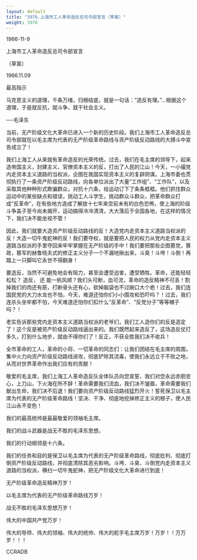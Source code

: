 ```yaml
---
layout: default
title: "3976.上海市工人革命造反总司令部宣言（草案）"
weight: 3976
---
```


1966-11-9

上海市工人革命造反总司令部宣言

（草案）

1966.11.09

最高指示

马克思主义的道理，千条万绪，归根结底，就是一句话：“造反有理。”…根据这个道理，于是就反抗，就斗争，就干社会主义。

──毛泽东

当前，无产阶级文化大革命已进入一个新的历史阶段。我们上海市工人革命造反总司令部就在以毛主席为代表的无产阶级革命路线与资产阶级反动路线的大搏斗中宣告成立了！

我们上海工人从来就有革命造反的光荣传统。过去，我们在毛主席的领导下，起来造帝国主义，封建主义、官僚资本主义的反，打出了人民的江山！今天，一小撮党内走资本主义道路的当权派，企图在我国实现资本主义的复辟阴谋。上海市委也贯彻执行了一条资产阶级反动路线，向各单位派出了大量“工作组”、“工作队”，以及采取其他种种形式欺骗群众，对抗十六条，给运动订下了条条框框。他们抓住群众运动中的某些缺点和错误，挑动工人斗学生，挑动群众斗群众，把革命群众打成“反革命”，在有些地方造成了解放十七年来空前未有的白色恐怖，使上海的阶级斗争盖子至今尚未揭开，运动搞得冷冷清清，大大落后于全国各地，在这样的情况下，我们决不能坐视不管！

因此，我们就要大造资产阶级反动路线的反！大造党内走资本主义道路当权派的反！大造一切牛鬼蛇神的反！我们要夺权，就是要把人民的权力从党内走资本主义道路当权派的手里夺回来牢牢掌握在无产阶级的手中！我们要把那些企图篡党，篡政，篡军的赫鲁晓夫式的修正主义分子一个不漏地揪出来，斗臭！斗垮！斗倒！再踏上一只脚叫它永世不得翻身！

要造反，当然不可避免地会有阻力，甚至会遭受迫害，遭受牺牲。革命，还能轻轻松松？ 造反， 还 能一帆风顺？我们头可断，血可流，革命的造反精神不可丢！割掉我们的肉还有筋，打断骨头还有心，砍掉脑袋也不过碗口大个疤！过去，我们连国民党的大刀水龙也不怕，今天，难道还怕你们小小围攻和恐吓吗？！过去，我们连杀头坐牢都不怕，今天难道还怕你们扣什么“反革命”、“反党分子”等等帽子吗？！

老实告诉那些党内走资本主义道路当权派的老爷们，我们工人造你们的反是造定了！这个反是被资产阶级反动路线逼出来的。我们既然起来造反了，这场造反仗打多久，打到什么地步，就由不得你们了！反正，不获全胜我们决不收兵！

全市革命的工人，革命的小将、一切革命的同志们：让我们团结在毛主席的周围，集中火力向资产阶级反动路线进攻，彻底铲除其流毒，使我们永远立于不败之地，从而对世界革命作出我们应有的贡献！

敬爱的毛主席，我们上海工人革命造反队全体队员向您宣誓，我们对您永远赤胆忠心，上刀山，下火海在所不辞！革命需要我们流血，我们决不皱眉，革命需要我们献出生命，我们决不后退！我们要向资产阶级反动路线猛烈开火！誓死保卫以毛主席为代表的无产阶级革命路线！坚决、干净、彻底地挖掉修正主义的根子，使人民江山永不变色！

我们的最高统帅是最最敬爱的领袖毛主席。

我们的战斗武器是战无不胜的毛泽东思想。

我们的行动纲领是十六条。

我们的任务和目的是保卫以毛主席为代表的无产阶级革命路线，彻底批判、彻底打倒资产阶级反动路线，并彻底清除其恶劣影响。斗垮、斗臭、斗倒党内走资本主义道路的当权派，横扫一切牛鬼蛇神，把无产阶级文化大革命进行到底！

无产阶级革命造反精神万岁！

以毛主席为代表的无产阶级革命路线万岁！

战无不胜的毛泽东思想万岁！

伟大的中国共产党万岁！

伟大的导师、伟大的领袖、伟大的统帅、伟大的舵手毛主席万岁！万岁！！万万岁！！！

CCRADB

